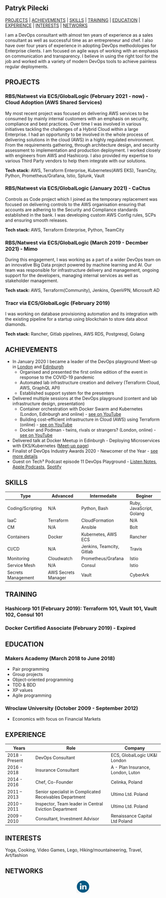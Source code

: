 ## Patryk Pilecki

[PROJECTS](#projects) | [ACHIEVEMENTS](#achievements)  | [SKILLS](#skills) | [TRAINING](#training) | [EDUCATION](#education) | [EXPERIENCE](#experience) | [INTERESTS](#interests) | [NETWORKS](#networks)

I am a DevOps consultant with almost ten years of experience as a sales consultant as well as successful time as an entrepreneur and chef. I also have over four years of experience in adopting DevOps methodologies for Enterprise clients. I am focused on agile ways of working with an emphasis on communication and transparency. I believe in using the right tool for the job and worked with a variety of modern DevOps tools to achieve painless regular deployments.

## PROJECTS
### <b> RBS/Natwest via ECS/GlobalLogic (February 2021 - now) - Cloud Adoption (AWS Shared Services) </b>
My most recent project was focused on delivering AWS services to be consumed by mainly internal customers with an emphasis on security, compliance and best practices. Over time I was involved in various initiatives tackling the challenges of a Hybrid Cloud within a large Enterprise. I had an opportunity to be involved in the whole process of delivering solutions in the cloud (AWS) in a highly regulated environment. From the requirements gathering, through architecture design, and security assessment to implementation and production deployment. I worked closely with engineers from AWS and Hashicorp. I also provided my expertise to various Third Party vendors to help them integrate with our solutions.

<b>Tech stack:</b> AWS, Terraform Enterprise, Kubernetes(AWS EKS), TeamCity, Python, Prometheus/Grafana, Istio, Splunk, Vault

### <b> RBS/Natwest via ECS/GlobalLogic (January 2021) - CaCtus </b>
Controls as Code project which I joined as the temporary replacement was focused on delivering controls to the AWS organisation ensuring that accounts are adhering to the Security and Compliance standards established in the bank. I was developing custom AWS Config rules, SCPs and ensuring smooth releases.

<b>Tech stack:</b> AWS, Terraform Enterprise, Python, TeamCity

### <b> RBS/Natwest via ECS/GlobalLogic (March 2019 - Decmber 2021) - Mimo </b>
During this engagement, I was working as a part of a wider DevOps team on an innovative Big Data project powered by machine learning and AI. Our team was responsible for infrastructure delivery and management, ongoing support for the developers, managing internal services as well as stakeholder management.

<b>Tech stack:</b> AWS, Terraform(Community), Jenkins, OpenVPN, Microsoft AD

### <b> Tracr via ECS/GlobalLogic (February 2019) </b>
I was working on database provisioning automation and its integration with the existing pipeline for a startup using blockchain to store data about diamonds.

<b>Tech stack:</b> Rancher, Gitlab pipelines, AWS RDS, Postgresql, Golang   

## ACHIEVEMENTS
- In January 2020 I became a leader of the DevOps playground Meet-up in [London](https://www.meetup.com/devopsplayground/) and [Edinburgh](https://www.meetup.com/devops-playground-edinburgh/)
    - Organised and presented the first online edition of the event in response to the COVID-19 pandemic
    - Automated lab infrastructure creation and delivery (Terraform Cloud, AWS, GraphQL API)
    - Established support system for the presenters
- Delivered multiple sessions at the DevOps playground (content and lab infrastructure design, presentation)
    - Container orchestration with Docker Swarm and Kubernetes (London, Edinburgh and online) - [see on YouTube](https://youtu.be/Sl41rad13g8)
    - Building cost-efficient infrastructure in Cloud (AWS) using Terraform (online) - [see on YouTube](https://youtu.be/nSemXbd8TQk)
    - Docker and Podman - twins, rivals or strangers? (London, online) - [see on YouTube](https://youtu.be/4kyubEhGnNY)
- Delivered talk at Docker Meetup in Edinburgh - Deploying Microservices with EKS/Kubernetes ([Meet-up page](https://www.meetup.com/docker-edinburgh/events/264781102/))
- Finalist of DevOps Industry Awards 2020 - Newcomer of the Year - [see more details](https://www.devopsonline.co.uk/the-devops-industry-awards/finalists/)
- Guest on Tech³ Podcast episode 11 DevOps Playground - [Listen Notes](https://lnns.co/J2shrU9eo3G), [Apple Podcasts](https://podcasts.apple.com/us/podcast/ep-11-the-devops-playground/id1500588456?i=1000529321234), [Spotify](https://open.spotify.com/episode/1fqb2Tb9fwAnQgRRfNocRY?si=JhNT8TfMSdKKfl6UIcuNAg)

## SKILLS
<center>

| Type | Advanced | Intermedaite | Beginer |
|------------------- |-------------|-------------|-------------|
| Coding/Scripting | N/A | Python, Bash | Ruby, JavaScript, Golang
| IaaC | Terraform | CloudFormation | N/A |
| CM | N/A | Ansible | Bolt |
| Containers | Docker | Kubernetes,  AWS ECS | Rancher |
| CI/CD | N/A | Jenkins, Teamcity, Gitlab | Travis |
| Monitoring | Cloudwatch | Prometheus/Grafana | Istio |
| Service Mesh | N/A | Consul | Istio |
| Secrets Management | AWS Secrets Manager | Vault | CyberArk |

</center>

## TRAINING

### Hashicorp 101 (February 2019): Terraform 101, Vault 101, Vault 102, Consul 101

### Docker Certified Associate (February 2019) - Expired

## EDUCATION

### Makers Academy (March 2018 to June 2018)

- Pair programming
- Group projects
- Object-oriented programming
- TDD & BDD
- XP values
- Agile programming


### Wroclaw University (October 2009 - September 2012)

- Economics with focus on Financial Markets

## EXPERIENCE
<center>

| Years | Role | Company |
|------ |------------------------------|-------------|
|2018 - Present | DevOps Consultant | ECS, GlobalLogic UK&I London
|2016 - 2018 | Insurance Consultant | A - Plan Insurance, London, Luton
|2014 - 2016 | Chef, Co-Founder | Celinka, Poland
|2011 – 2013| Senior specialist in Complicated Receivables Department | Ultimo Ltd. Poland|
|2010 – 2011| Inspector, Team leader in Central Eviction Department | Ultimo Ltd. Poland
|2009 – 2010| Consultant, Investment Advisor |Renaissance Capital Ltd Poland|

</center>

## INTERESTS

Yoga, Cooking, Video Games, Lego, Hiking/mountaineering, Travel, Art/fashion

## NETWORKS

<p align="center">
<a href="https://www.linkedin.com/in/pil3q/">
<img src="./img/linkedin.png" alt="linkedin" hspace="50" height="42" width="42"></a>
</p>
